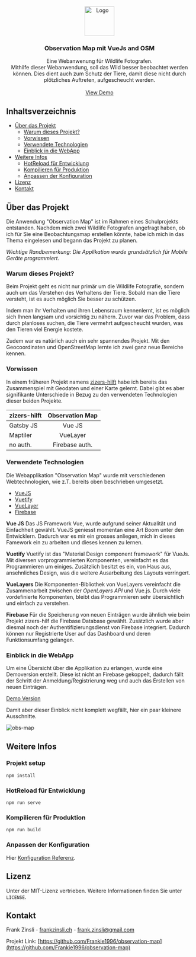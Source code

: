 <br />
<p align="center">
  <a href="https://digezz.ch">
    <img src="images/logo.png" alt="Logo" width="80" height="80">
  </a>

  <h3 align="center">Observation Map mit VueJs and OSM</h3>

  <p align="center">
    Eine Webanwenung für Wildlife Fotografen. 
    <br>
    Mithilfe dieser Webanwendung, soll das Wild besser beobachtet werden können. Dies dient auch zum Schutz der Tiere, damit diese nicht durch plötzliches Auftreten, aufgescheucht werden.
    <br />
    <br />
    <a href="https://github.com/othneildrew/Best-README-Template">View Demo</a>
  </p>
</p>

## Inhaltsverzeichnis

* [Über das Projekt](#Über-das-Projekt)
  * [Warum dieses Projekt?](#Warum-dieses-Projekt?)
  * [Vorwissen](#Vorwissen)
  * [Verwendete Technologien](#Verwendete-Technologien)
  * [Einblick in die WebApp](#Einblick-in-die-WebApp)
* [Weitere Infos](#Weitere-Infos)
  * [HotReload für Entwicklung](#HotReload-für-Entwicklung)
  * [Kompilieren für Produktion](#Kompilieren-für-Produktion)
  * [Anpassen der Konfiguration](#Anpassen-der-Konfiguration)
* [Lizenz](#Lizenz)
* [Kontakt](#Kontakt)

## Über das Projekt

Die Anwendung "Observation Map" ist im Rahmen eines Schulprojekts entstanden. Nachdem mich zwei Wildlife Fotografen angefragt haben, ob
ich für Sie eine Beobachtungsmap erstellen könnte, habe ich mich in das 
Thema eingelesen und begann das Projekt zu planen. 

*Wichtige Randbemerkung: Die Applikation wurde grundsätzlich für Mobile Geräte programmiert.*

### Warum dieses Projekt? ###

Beim Projekt geht es nicht nur primär um die Wildlife Fotografie, sondern
auch um das Verstehen des Verhaltens der Tiere. Sobald man die Tiere versteht, ist es auch möglich Sie besser zu schützen. 

Indem man ihr Verhalten und ihren Lebensraum kennenlernt, ist es möglich sich Ihnen langsam und vorsichtig zu nähern. Zuvor war das Problem, dass durch planloses suchen, die Tiere vermehrt aufgescheucht wurden, was den Tieren viel Energie kostete.

Zudem war es natürlich auch ein sehr spannendes Projekt. Mit den Geocoordinaten und OpenStreetMap lernte ich zwei ganz neue Bereiche kennen.

### Vorwissen ###

In einem früheren Projekt namens [zizers-hilft](https://www.digezz.ch/isoliert-aber-nicht-allein-coronavirus-community-maps/) habe ich bereits das Zusammenspiel mit Geodaten und einer Karte gelernt. Dabei gibt es aber signifikante Unterschiede in Bezug zu den verwendeten Technologien dieser beiden Projekte. 

| zizers-hilft  | Observation Map |
| ------------- |:---------------:|
| Gatsby JS     | Vue JS          |
| Maptiler      | VueLayer        |
| no auth.      | Firebase auth.  |

### Verwendete Technologien

Die Webapplikation "Observation Map" wurde mit verschiedenen Webtechnologien, wie z.T. bereits oben beschrieben umgesetzt.

* [VueJS](https://vuejs.org/)
* [Vuetify](https://vuetifyjs.com/)
* [VueLayer](https://vuelayers.github.io)
* [Firebase](https://firebase.google.com/)

**Vue JS**
Das JS Framework Vue, wurde aufgrund seiner Aktualität und Einfachheit gewählt. VueJS geniesst momentan eine Art Boom unter den Entwicklern. Dadurch war es mir ein grosses anliegen, mich in dieses Famework ein zu arbeiten und dieses kennen zu lernen.

**Vuetify**
Vuetify ist das "Material Design component framework" für VueJs. Mit diversen vorprogrammierten Komponenten, vereinfacht es das Programmieren um einiges. Zusätzlich besitzt es ein, von Haus aus, ansehnliches Design, was die weitere Ausarbeitung des Layouts verringert.

**VueLayers**
Die Komponenten-Bibliothek von VueLayers vereinfacht die Zusammenarbeit zwischen der *OpenLayers API* und Vue.js. Durch viele vordefinierte Komponenten, bleibt das Programmieren sehr übersichtlich und einfach zu verstehen.

**Firebase**
Für die Speicherung von neuen Einträgen wurde ähnlich wie beim Projekt zizers-hilf die Firebase Database gewählt. Zusätzlich wurde aber diesmal noch der Authentifizierungsdienst von Firebase integriert. Dadurch können nur Registrierte User auf das Dashboard und deren Funktionsumfang gelangen.

### Einblick in die WebApp

Um eine Übersicht über die Applikation zu erlangen, wurde eine Demoversion erstellt. Diese ist nicht an Firebase gekoppelt, dadurch fällt der Schritt der Anmeldung/Registrierung weg und auch das Erstellen von neuen Einträgen.

[Demo Version](https://example.com)

Damit aber dieser Einblick nicht komplett wegfällt, hier ein paar kleinere Ausschnitte.

![obs-map](https://user-images.githubusercontent.com/61183121/83629109-d4621b00-a599-11ea-856d-677e08ce6444.jpg)

## Weitere Infos
### Projekt setup
```
npm install
```

### HotReload für Entwicklung
```
npm run serve
```

### Kompilieren für Produktion
```
npm run build
```

### Anpassen der Konfiguration
Hier [Konfiguration Referenz](https://cli.vuejs.org/config/).

## Lizenz

Unter der MIT-Lizenz vertrieben. Weitere Informationen finden Sie unter `LICENSE`.

## Kontakt

Frank Zinsli - [frankzinsli.ch](https://frankzinsli.ch) - frank.zinsli@gmail.com

Projekt Link: [https://github.com/Frankie1996/observation-map](https://github.com/Frankie1996/observation-map)
